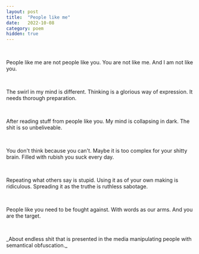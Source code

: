 ```yaml
---
layout: post
title:  "People like me"
date:   2022-10-08 
category: poem
hidden: true
---
```

<p>&nbsp;</p>
People like me are not people like you.
You are not like me.
And I am not like you.
<p>&nbsp;</p>
The swirl in my mind is different.
Thinking is a glorious way of expression.
It needs thorough preparation.
<p>&nbsp;</p>
After reading stuff from people like you.
My mind is collapsing in dark.
The shit is so unbeliveable.
<p>&nbsp;</p>
You don't think because you can't.
Maybe it is too complex for your shitty brain.
Filled with rubish you suck every day.
<p>&nbsp;</p>
Repeating what others say is stupid.
Using it as of your own making is ridiculous.
Spreading it as the truthe is ruthless sabotage.
<p>&nbsp;</p>
People like you need to be fought against.
With words as our arms.
And you are the target.
<p>&nbsp;</p>
_About endless shit that is presented in the media manipulating people with semantical obfuscation._
